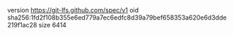 version https://git-lfs.github.com/spec/v1
oid sha256:1fd2f108b355e6ed779a7ec6edfc8d39a79bef658353a620e6d3dde219f1ac28
size 6414
